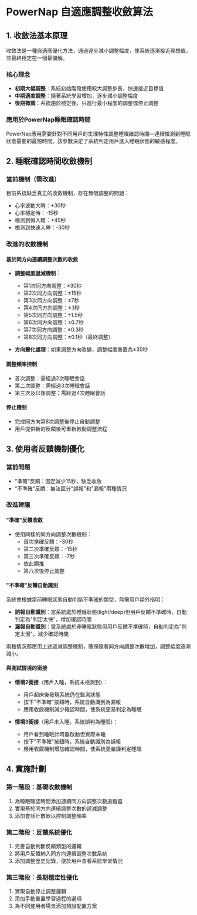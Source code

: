 # PowerNap 自適應調整收斂算法

## 1. 收斂法基本原理

收斂法是一種自適應優化方法，通過逐步減小調整幅度，使系統逐漸接近理想值，並最終穩定在一個最優解。

### 核心理念

- **初期大幅調整**：系統初始階段使用較大調整步長，快速接近目標值
- **中期適度調整**：隨著系統學習增加，逐步減小調整幅度
- **後期微調**：系統趨於穩定後，只進行最小程度的調整或停止調整

### 應用於PowerNap睡眠確認時間

PowerNap應用需要針對不同用戶的生理特性調整睡眠確認時間—連續檢測到睡眠狀態需要的最短時間。該參數決定了系統判定用戶進入睡眠狀態的敏感程度。

## 2. 睡眠確認時間收斂機制

### 當前機制（需改進）

目前系統缺乏真正的收斂機制，存在無限調整的問題：
- 心率波動大時：+30秒
- 心率穩定時：-15秒
- 檢測到假入睡：+45秒
- 檢測到快速入睡：-30秒

### 改進的收斂機制

#### 基於同方向連續調整次數的收斂

- **調整幅度遞減機制**：
  - 第1次同方向調整：±30秒
  - 第2次同方向調整：±15秒
  - 第3次同方向調整：±7秒
  - 第4次同方向調整：±3秒
  - 第5次同方向調整：±1.5秒
  - 第6次同方向調整：±0.7秒
  - 第7次同方向調整：±0.3秒
  - 第8次同方向調整：±0.1秒（最終調整）

- **方向變化處理**：如果調整方向改變，調整幅度重置為±30秒

#### 調整頻率控制

- 首次調整：需經過2次睡眠會話
- 第二次調整：需經過3次睡眠會話
- 第三次及以後調整：需經過4次睡眠會話

#### 停止機制

- 完成同方向第8次調整後停止自動調整
- 用戶提供新的反饋後可重新啟動調整流程

## 3. 使用者反饋機制優化

### 當前問題

- "準確"反饋：固定減少15秒，缺乏收斂
- "不準確"反饋：無法區分"誤報"和"漏報"兩種情況

### 改進建議

#### "準確"反饋收斂

- 使用同樣的同方向調整次數機制：
  - 首次準確反饋：-30秒
  - 第二次準確反饋：-15秒
  - 第三次準確反饋：-7秒
  - 依此類推
  - 第八次後停止調整

#### "不準確"反饋自動識別

系統會根據當前睡眠狀態自動判斷不準確的類型，無需用戶額外指明：

- **誤報自動識別**：當系統處於睡眠狀態(light/deep)但用戶反饋不準確時，自動判定為"判定太快"，增加確認時間
- **漏報自動識別**：當系統處於非睡眠狀態但用戶反饋不準確時，自動判定為"判定太慢"，減少確認時間

兩種情況都應用上述遞減調整機制，確保隨著同方向調整次數增加，調整幅度逐漸減小。

#### 與測試情境的銜接

- **情境2銜接**（用戶入睡，系統未檢測到）：
  - 用戶起床後發現系統仍在監測狀態
  - 按下"不準確"按鈕時，系統自動識別為漏報
  - 應用收斂機制減少確認時間，使系統更易判定為睡眠

- **情境3銜接**（用戶未入睡，系統誤判為睡眠）：
  - 用戶看到睡眠計時器啟動但實際未睡
  - 按下"不準確"按鈕時，系統自動識別為誤報
  - 應用收斂機制增加確認時間，使系統更嚴謹判定睡眠

## 4. 實施計劃

### 第一階段：基礎收斂機制

1. 為睡眠確認時間添加連續同方向調整次數追蹤器
2. 實現基於同方向連續調整次數的遞減調整
3. 添加會話計數器以控制調整頻率

### 第二階段：反饋系統優化

1. 完善自動判斷反饋類型的邏輯
2. 將用戶反饋納入同方向連續調整次數系統
3. 添加調整歷史記錄，便於用戶查看系統學習情況

### 第三階段：長期穩定性優化

1. 實現自動停止調整邏輯
2. 添加手動重置學習過程的選項
3. 為不同使用者場景添加預設配置方案 